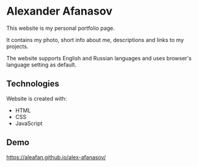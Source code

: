 # Alexander Afanasov

This website is my personal portfolio page.

It contains my photo, short info about me, descriptions and links to my projects.

The website supports English and Russian languages and uses browser's language setting as default.

## Technologies

Website is created with:
* HTML
* CSS
* JavaScript

## Demo

https://aleafan.github.io/alex-afanasov/

